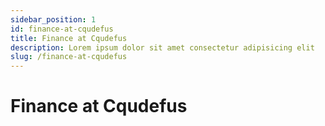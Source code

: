 ```yaml
---
sidebar_position: 1
id: finance-at-cqudefus
title: Finance at Cqudefus
description: Lorem ipsum dolor sit amet consectetur adipisicing elit
slug: /finance-at-cqudefus
---
```


# Finance at Cqudefus
